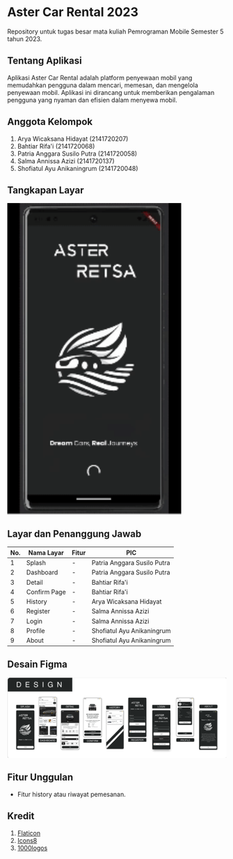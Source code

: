 # Aster Car Rental 2023

Repository untuk tugas besar mata kuliah Pemrograman Mobile Semester 5 tahun 2023.

## Tentang Aplikasi
Aplikasi Aster Car Rental adalah platform penyewaan mobil yang memudahkan pengguna dalam mencari, memesan, dan mengelola penyewaan mobil. Aplikasi ini dirancang untuk memberikan pengalaman pengguna yang nyaman dan efisien dalam menyewa mobil.

## Anggota Kelompok
1. Arya Wicaksana Hidayat (2141720207)
2. Bahtiar Rifa'i (2141720068)
3. Patria Anggara Susilo Putra (2141720058)
4. Salma Annissa Azizi (2141720137)
5. Shofiatul Ayu Anikaningrum (2141720048)

## Tangkapan Layar
<img src="docs/demo.gif" style="width: 400px">

## Layar dan Penanggung Jawab

| No. | Nama Layar   | Fitur | PIC                         |
|-----|--------------|-------|-----------------------------|
| 1   | Splash       | -     | Patria Anggara Susilo Putra |
| 2   | Dashboard    | -     | Patria Anggara Susilo Putra |
| 3   | Detail       | -     | Bahtiar Rifa'i              |
| 4   | Confirm Page | -     | Bahtiar Rifa'i              |
| 5   | History      | -     | Arya Wicaksana Hidayat      |
| 6   | Register     | -     | Salma Annissa Azizi         |
| 7   | Login        | -     | Salma Annissa Azizi         |
| 8   | Profile      | -     | Shofiatul Ayu Anikaningrum  |
| 9   | About        | -     | Shofiatul Ayu Anikaningrum  |

## Desain Figma
[![Desain Figma](docs/figma.png)](https://www.figma.com/file/JN3NF4Mj4YgfXvcIrp6oxQ/Aster-Retsa-Car-Rental?type=design&node-id=0%3A1&mode=design&t=H23bVyz7KepYCP0V-1)

## Fitur Unggulan
- Fitur history atau riwayat pemesanan.

## Kredit
1. [Flaticon](https://www.flaticon.com/)
2. [Icons8](https://icons8.com/icons)
3. [1000logos](https://1000logos.net/)

